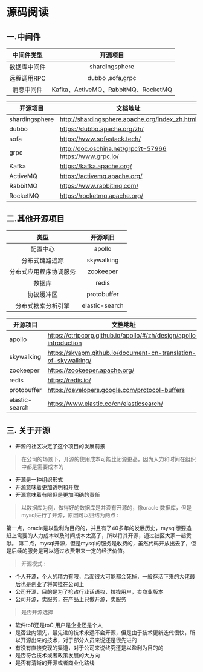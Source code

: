 # 源码阅读

## 一.中间件

|  中间件类型  |              开源项目               |
| :----------: | :---------------------------------: |
| 数据库中间件 |           shardingsphere            |
| 远程调用RPC  |          dubbo ,sofa,grpc           |
|  消息中间件  | Kafka、ActiveMQ、RabbitMQ、RocketMQ |



| 开源项目       | 文档地址                                                    | 项目地址                                               |
| -------------- | ----------------------------------------------------------- | ------------------------------------------------------ |
| shardingsphere | http://shardingsphere.apache.org/index_zh.html              | https://github.com/apache/shardingsphere               |
| dubbo          | https://dubbo.apache.org/zh/                                | https://github.com/apache/dubbo                        |
| sofa           | https://www.sofastack.tech/                                 | https://github.com/sofastack/sofa-rpc                  |
| grpc           | http://doc.oschina.net/grpc?t=57966<br>https://www.grpc.io/ | https://github.com/grpc/grpc                           |
| Kafka          | https://kafka.apache.org/                                   | https://github.com/apache/kafka                        |
| ActiveMQ       | https://activemq.apache.org/                                | https://github.com/apache/activemq                     |
| RabbitMQ       | https://www.rabbitmq.com/                                   | https://github.com/rabbitmq                            |
| RocketMQ       | https://rocketmq.apache.org/                                | https://github.com/apache/rocketmq/tree/master/docs/cn |



## 二.其他开源项目

|          类型          |    开源项目    |
| :--------------------: | :------------: |
|        配置中心        |     apollo     |
|     分布式链路追踪     |   skywalking   |
| 分布式应用程序协调服务 |   zookeeper    |
|         数据库         |     redis      |
|       协议缓冲区       |  protobuffer   |
|   分布式搜索分析引擎   | elastic-search |

| 开源项目       | 文档地址                                                     | 项目地址                                    |
| -------------- | ------------------------------------------------------------ | ------------------------------------------- |
| apollo         | https://ctripcorp.github.io/apollo/#/zh/design/apollo-introduction | https://github.com/ctripcorp/apollo         |
| skywalking     | https://skyapm.github.io/document-cn-translation-of-skywalking/ | https://github.com/apache/skywalking        |
| zookeeper      | https://zookeeper.apache.org/                                | https://github.com/apache/zookeeper         |
| redis          | https://redis.io/                                            | https://github.com/redis/redis              |
| protobuffer    | https://developers.google.com/protocol-buffers               | https://github.com/protocolbuffers/protobuf |
| elastic-search | https://www.elastic.co/cn/elasticsearch/                     | https://github.com/elastic/elasticsearch    |


## 三. 关于开源

- 开源的社区决定了这个项目的发展前景

> 在公司的场景下，开源的使用成本可能比闭源更高，因为人力和时间在组织中都是需要成本的

- 开源是一种组织形式
- 开源意味着更加透明和开放
- 开源意味着有限但是更加明确的责任

>以数据库为例，做得好的数据库是并没有开源的，像oracle 数据库，但是mysql进行了开源，原因可以归结为两点 : 

第一点，oracle是以盈利为目的的，并且有了40多年的发展历史，mysql想要追赶上需要的人力成本以及时间成本太高了，所以将其开源，通过社区大家一起贡献。
		第二点，mysql开源，但是mysql的服务是收费的，虽然代码开放出去了，但是后续的服务是可以通过收费带来一定的经济价值。

> 开源模式 : 

- 个人开源，个人的精力有限，后面很大可能都会死掉，一般存活下来的大佬最后也是创业了将其挂在公司上
- 公司开源，目的是为了抢占行业话语权，拉拢用户，卖商业版本
- 公司开源，卖服务，在产品上只做开源，卖服务

> 是否开源选择

- 软件toB还是toC,用户是企业还是个人
- 是否业内领先，最先进的技术永远不会开源，但是由于技术更新迭代很快，所以开源出来的技术，对于部分人员来说还是很先进的
- 有没有直接变现的渠道，对于公司来说终究还是以盈利为目的的
- 是否符合技术或者政策发展的大方向
- 是否有清晰的开源或者商业化路线
